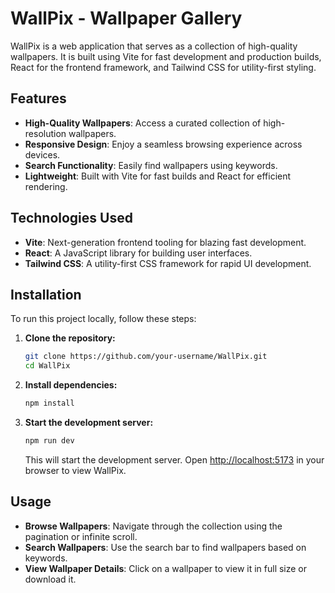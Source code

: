 # WallPix - Wallpaper Gallery

WallPix is a web application that serves as a collection of high-quality wallpapers. It is built using Vite for fast development and production builds, React for the frontend framework, and Tailwind CSS for utility-first styling.

## Features

- **High-Quality Wallpapers**: Access a curated collection of high-resolution wallpapers.
- **Responsive Design**: Enjoy a seamless browsing experience across devices.
- **Search Functionality**: Easily find wallpapers using keywords.
- **Lightweight**: Built with Vite for fast builds and React for efficient rendering.

## Technologies Used

- **Vite**: Next-generation frontend tooling for blazing fast development.
- **React**: A JavaScript library for building user interfaces.
- **Tailwind CSS**: A utility-first CSS framework for rapid UI development.

## Installation

To run this project locally, follow these steps:

1. **Clone the repository:**

   ```bash
   git clone https://github.com/your-username/WallPix.git
   cd WallPix
   ```

2. **Install dependencies:**

   ```bash
   npm install
   ```

3. **Start the development server:**

   ```bash
   npm run dev
   ```

   This will start the development server. Open [http://localhost:5173](http://localhost:5173) in your browser to view WallPix.

## Usage

- **Browse Wallpapers**: Navigate through the collection using the pagination or infinite scroll.
- **Search Wallpapers**: Use the search bar to find wallpapers based on keywords.
- **View Wallpaper Details**: Click on a wallpaper to view it in full size or download it.
